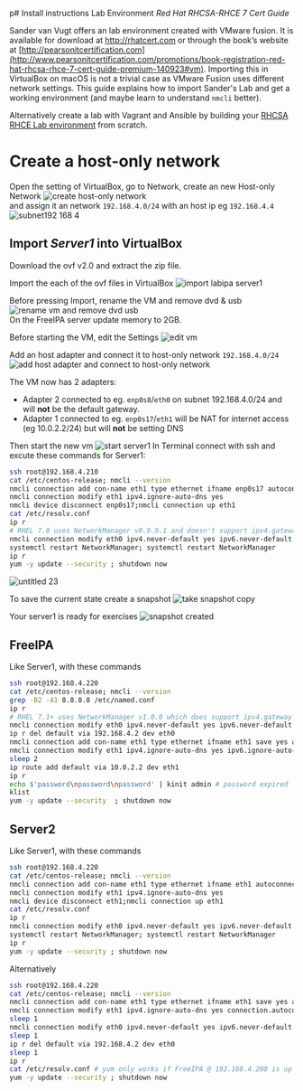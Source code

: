 p# Install instructions Lab Environment _Red Hat RHCSA-RHCE 7 Cert Guide_

Sander van Vugt offers an lab environment created with VMware fusion. It is available for download at http://rhatcert.com or through the book’s website
at [http://pearsonitcertification.com](http://www.pearsonitcertification.com/promotions/book-registration-red-hat-rhcsa-rhce-7-cert-guide-premium-140923#vm). Importing this in VirtualBox on macOS is not a trivial case as VMware Fusion uses different network settings. This guide explains how to import Sander's Lab and get a working environment (and maybe learn to understand `nmcli` better).

Alternatively create a lab with Vagrant and Ansible by building your [RHCSA RHCE Lab environment](../../../RHCSA-RHCE-Lab-Environment) from scratch.

# Create a host-only network
Open the setting of VirtualBox, go to Network, create an new Host-only Network ![create host-only network](https://cloud.githubusercontent.com/assets/16225624/18674769/a0e60e08-7f50-11e6-9518-a41f4e08bad6.png)
<br />and assign it an network `192.168.4.0/24` with an host ip eg `192.168.4.4`
![subnet192 168 4](https://cloud.githubusercontent.com/assets/16225624/18674930/0fe6f42a-7f51-11e6-9da0-4bd75428a341.png)

## Import _Server1_ into VirtualBox
Download the ovf v2.0 and extract the zip file.

Import the each of the ovf files in VirtualBox
![import labipa server1](https://cloud.githubusercontent.com/assets/16225624/18675014/5266025a-7f51-11e6-96db-aebb874096b7.png)


Before pressing Import, rename the VM and remove dvd & usb ![rename vm and remove dvd usb](https://cloud.githubusercontent.com/assets/16225624/18675161/cb83c7bc-7f51-11e6-8871-d0e84ae8ce4a.png)
<br/>On the FreeIPA server update memory to 2GB.

Before starting the VM, edit the Settings ![edit vm](https://cloud.githubusercontent.com/assets/16225624/18677881/9d7f3fdc-7f5a-11e6-9c87-d6e1cc06352c.png)

Add an host adapter and connect it to host-only network `192.168.4.0/24` ![add host adapter and connect to host-only network](https://cloud.githubusercontent.com/assets/16225624/18675323/4a892ca0-7f52-11e6-8783-0ec111df9d2b.png)

The VM now has 2 adapters:
- Adapter 2 connected to eg. `enp0s8`/`eth0` on subnet 192.168.4.0/24 and will **not** be the default gateway.
- Adapter 1 connected to eg. `enp0s17`/`eth1` will be NAT for internet access (eg 10.0.2.2/24) but will **not** be setting DNS

<!-- ![2 adapters](https://cloud.githubusercontent.com/assets/16225624/18675550/fd218998-7f52-11e6-90ed-e40c4724fdd4.png) -->

Then start the new vm ![start server1](https://cloud.githubusercontent.com/assets/16225624/18676011/8b31155e-7f54-11e6-86ee-d4c739acd62b.png) In Terminal connect with ssh and excute these commands for Server1:
```bash
ssh root@192.168.4.210
cat /etc/centos-release; nmcli --version
nmcli connection add con-name eth1 type ethernet ifname enp0s17 autoconnect yes save yes
nmcli connection modify eth1 ipv4.ignore-auto-dns yes
nmcli device disconnect enp0s17;nmcli connection up eth1
cat /etc/resolv.conf
ip r
# RHEL 7.0 uses NetworkManager v0.9.9.1 and doesn't support ipv4.gateway, therefor use ipv4.addresses without 'gw'
nmcli connection modify eth0 ipv4.never-default yes ipv6.never-default yes ipv4.addresses "192.168.4.210/24"
systemctl restart NetworkManager; systemctl restart NetworkManager
ip r
yum -y update --security ; shutdown now
```
![untitled 23](https://cloud.githubusercontent.com/assets/16225624/18674509/c3c944ea-7f4f-11e6-9a2b-967423186654.png)

To save the current state create a snapshot ![take snapshot copy](https://cloud.githubusercontent.com/assets/16225624/18677143/213924d0-7f58-11e6-9eb1-f9f164a6b16c.png)
<!-- ![take snapshot](https://cloud.githubusercontent.com/assets/16225624/18676516/25bcaac4-7f56-11e6-9ef8-ed19e4b13a61.png) -->

Your server1 is ready for exercises ![snapshot created](https://cloud.githubusercontent.com/assets/16225624/18674637/292f860a-7f50-11e6-9325-848844b7b7a6.png)

## FreeIPA
Like Server1, with these commands
```bash
ssh root@192.168.4.220
cat /etc/centos-release; nmcli --version
grep -B2 -A1 8.8.8.8 /etc/named.conf
ip r
# RHEL 7.1+ uses NetworkManager v1.0.0 which does support ipv4.gateway
nmcli connection modify eth0 ipv4.never-default yes ipv6.never-default yes ipv4.gateway "" ipv4.dns 192.168.4.200
ip r del default via 192.168.4.2 dev eth0
nmcli connection add con-name eth1 type ethernet ifname eth1 save yes autoconnect no
nmcli connection modify eth1 ipv4.ignore-auto-dns yes ipv6.ignore-auto-dns yes connection.autoconnect yes
sleep 2
ip route add default via 10.0.2.2 dev eth1
ip r
echo $'password\npassword\npassword' | kinit admin # password expired
klist
yum -y update --security  ; shutdown now
```


## Server2
Like Server1, with these commands
```bash
ssh root@192.168.4.220
cat /etc/centos-release; nmcli --version
nmcli connection add con-name eth1 type ethernet ifname eth1 autoconnect yes save yes
nmcli connection modify eth1 ipv4.ignore-auto-dns yes
nmcli device disconnect eth1;nmcli connection up eth1
cat /etc/resolv.conf
ip r
nmcli connection modify eth0 ipv4.never-default yes ipv6.never-default yes ipv4.addresses "192.168.4.220/24"
systemctl restart NetworkManager; systemctl restart NetworkManager
ip r
yum -y update --security ; shutdown now
```
Alternatively
```bash
ssh root@192.168.4.220
cat /etc/centos-release; nmcli --version
nmcli connection add con-name eth1 type ethernet ifname eth1 save yes autoconnect no
nmcli connection modify eth1 ipv4.ignore-auto-dns yes connection.autoconnect yes
sleep 1
nmcli connection modify eth0 ipv4.never-default yes ipv6.never-default yes ipv4.addresses "192.168.4.220/24"
sleep 1
ip r del default via 192.168.4.2 dev eth0
sleep 1
ip r
cat /etc/resolv.conf # yum only works if FreeIPA @ 192.168.4.200 is up and serving DNS
yum -y update --security ; shutdown now
```

